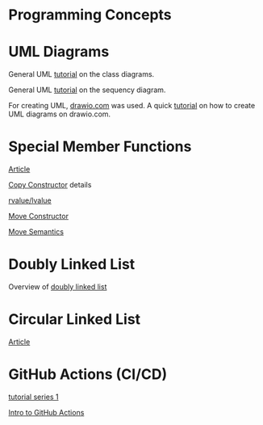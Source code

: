 # Programming Concepts

# UML Diagrams
General UML [tutorial](https://www.visual-paradigm.com/guide/uml-unified-modeling-language/uml-class-diagram-tutorial/) on the class diagrams.

General UML [tutorial](https://www.drawio.com/blog/sequence-diagrams) on the sequency diagram.

For creating UML, [drawio.com](https://www.drawio.com/) was used. A quick [tutorial](https://www.drawio.com/blog/uml-class-diagrams) on how to create UML diagrams on drawio.com.

# Special Member Functions
[Article](https://cplusplus.com/doc/tutorial/classes2/#default_constructor)

[Copy Constructor](https://www.shiksha.com/online-courses/articles/copy-constructor-in-cpp/) details

[rvalue/lvalue](https://www.scaler.com/topics/cpp/lvalue-and-rvalue/)

[Move Constructor](https://www.scaler.com/topics/cpp-move-constructor/)

[Move Semantics](https://irkos.org/cpp/move/)

# Doubly Linked List
Overview of [doubly linked list](https://www.youtube.com/watch?v=gQCkB9Jh9D0)

# Circular Linked List
[Article](https://www.geeksforgeeks.org/circular-linked-list/)

# GitHub Actions (CI/CD)
[tutorial series 1](https://www.youtube.com/watch?v=FkZX3JxVyxs&list=PLiO7XHcmTsldbtsB7xYhZ9hRqbSg8_Mjq)

[Intro to GitHub Actions](https://www.youtube.com/watch?v=ljINpvCvHnQ)